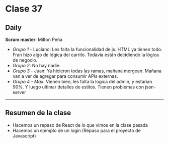 # Clase 37

## Daily

**Scrum master**: Milton Peña

- *Grupo 1* - Luciano: Les falta la funcionalidad de js. HTML ya tienen todo. Fran hizo algo de lógica del carrito. Todavía están decidiendo la lógica de negocio.
- *Grupo 2*: No hay nadie.
- *Grupo 3* - Juan: Ya hicieron todas las ramas, mañana mergean. Mañana van a ver de agregar para consumir APIs externas.
- *Grupo 4 - Max*: Vienen bien, les falta la lógica del admin, y estarían 90%. Y luego ultimar detalles de estilos. Tienen problemas con json-server

------

## Resumen de la clase

- Hacemos un repaso de React de lo que vimos en la clase pasada
- Hacemos un ejemplo de un login (Repaso para el proyecto de Javascript)

